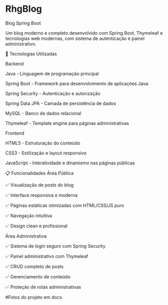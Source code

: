 # RhgBlog

Blog Spring Boot

Um blog moderno e completo desenvolvido com Spring Boot, Thymeleaf e tecnologias web modernas, com sistema de autenticação e painel administrativo.

🚀 Tecnologias Utilizadas

Backend

Java - Linguagem de programação principal

Spring Boot - Framework para desenvolvimento de aplicações Java

Spring Security - Autenticação e autorização

Spring Data JPA - Camada de persistência de dados

MySQL - Banco de dados relacional

Thymeleaf - Template engine para páginas administrativas


Frontend

HTML5 - Estruturação do conteúdo

CSS3 - Estilização e layout responsivo

JavaScript - Interatividade e dinamismo nas páginas públicas

📋 Funcionalidades
Área Pública

✅ Visualização de posts do blog

✅ Interface responsiva e moderna

✅ Páginas estáticas otimizadas com HTML/CSS/JS puro

✅ Navegação intuitiva

✅ Design clean e profissional

Área Administrativa

✅ Sistema de login seguro com Spring Security

✅ Painel administrativo com Thymeleaf

✅ CRUD completo de posts

✅ Gerenciamento de conteúdo

✅ Proteção de rotas administrativas


#Fotos do projeto em docs
